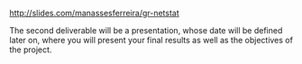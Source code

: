 http://slides.com/manassesferreira/gr-netstat



The	 second	 deliverable will	 be	 a	 presentation, whose	 date	 will	 be	 defined	 later	 on,	 where	 you	 will	 present	 your	 final	results	as	well	as	the	objectives	of	the	project.
